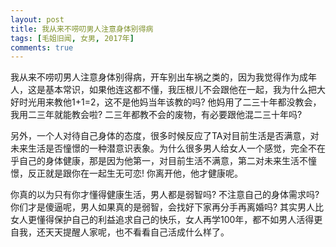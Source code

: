 ```yaml
---
layout: post
title: 我从来不唠叨男人注意身体别得病
tags: [毛姐旧闻, 女男, 2017年]
comments: true
---
```


我从来不唠叨男人注意身体别得病，开车别出车祸之类的，因为我觉得作为成年人，这是基本常识，如果他连这都不懂，我压根儿不会跟他在一起，我为什么把大好时光用来教他1+1=2，这不是他妈当年该教的吗? 他妈用了二三十年都没教会，我用二三年就能教会啦? 二三年都教不会的废物，有必要跟他混二三十年吗?

另外，一个人对待自己身体的态度，很多时候反应了TA对目前生活是否满意，对未来生活是否憧憬的一种潜意识表象。为什么很多男人给女人一个感觉，完全不在乎自己的身体健康，那是因为他第一，对目前生活不满意，第二对未来生活不憧憬，反正就是跟你在一起生无可恋! 你离开他，他才健康呢。

你真的以为只有你才懂得健康生活，男人都是弱智吗? 不注意自己的身体需求吗? 你们才是傻逼呢，男人如果真的是弱智，会找好下家再分手再离婚吗? 其实男人比女人更懂得保护自己的利益追求自己的快乐，女人再学100年，都不如男人活得更自我，还天天提醒人家呢，也不看看自己活成什么样了。

